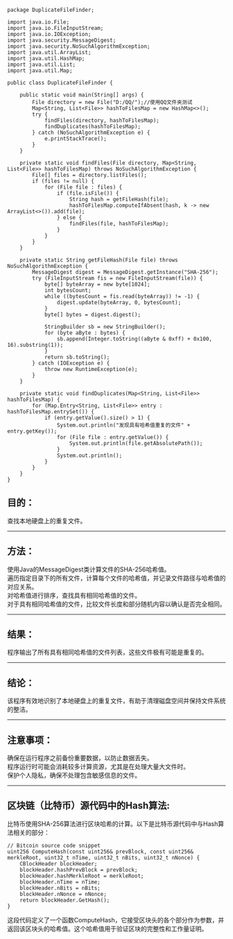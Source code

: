 ```
package DuplicateFileFinder;

import java.io.File;
import java.io.FileInputStream;
import java.io.IOException;
import java.security.MessageDigest;
import java.security.NoSuchAlgorithmException;
import java.util.ArrayList;
import java.util.HashMap;
import java.util.List;
import java.util.Map;

public class DuplicateFileFinder {

    public static void main(String[] args) {
        File directory = new File("D:/QQ/");//使用QQ文件夹测试
        Map<String, List<File>> hashToFilesMap = new HashMap<>();
        try {
            findFiles(directory, hashToFilesMap);
            findDuplicates(hashToFilesMap);
        } catch (NoSuchAlgorithmException e) {
            e.printStackTrace();
        }
    }

    private static void findFiles(File directory, Map<String, List<File>> hashToFilesMap) throws NoSuchAlgorithmException {
        File[] files = directory.listFiles();
        if (files != null) {
            for (File file : files) {
                if (file.isFile()) {
                    String hash = getFileHash(file);
                    hashToFilesMap.computeIfAbsent(hash, k -> new ArrayList<>()).add(file);
                } else {
                    findFiles(file, hashToFilesMap);
                }
            }
        }
    }

    private static String getFileHash(File file) throws NoSuchAlgorithmException {
        MessageDigest digest = MessageDigest.getInstance("SHA-256");
        try (FileInputStream fis = new FileInputStream(file)) {
            byte[] byteArray = new byte[1024];
            int bytesCount;
            while ((bytesCount = fis.read(byteArray)) != -1) {
                digest.update(byteArray, 0, bytesCount);
            }
            byte[] bytes = digest.digest();

            StringBuilder sb = new StringBuilder();
            for (byte aByte : bytes) {
                sb.append(Integer.toString((aByte & 0xff) + 0x100, 16).substring(1));
            }
            return sb.toString();
        } catch (IOException e) {
            throw new RuntimeException(e);
        }
    }

    private static void findDuplicates(Map<String, List<File>> hashToFilesMap) {
        for (Map.Entry<String, List<File>> entry : hashToFilesMap.entrySet()) {
            if (entry.getValue().size() > 1) {
                System.out.println("发现具有哈希值重复的文件" + entry.getKey());
                for (File file : entry.getValue()) {
                    System.out.println(file.getAbsolutePath());
                }
                System.out.println();
            }
        }
    }
}
```

## 目的：   

查找本地硬盘上的重复文件。

---

## 方法：   

使用Java的MessageDigest类计算文件的SHA-256哈希值。   
遍历指定目录下的所有文件，计算每个文件的哈希值，并记录文件路径与哈希值的对应关系。   
对哈希值进行排序，查找具有相同哈希值的文件。   
对于具有相同哈希值的文件，比较文件长度和部分随机内容以确认是否完全相同。   

---

## 结果：   

程序输出了所有具有相同哈希值的文件列表，这些文件极有可能是重复的。

---

## 结论：   

该程序有效地识别了本地硬盘上的重复文件，有助于清理磁盘空间并保持文件系统的整洁。

---

## 注意事项：      

确保在运行程序之前备份重要数据，以防止数据丢失。   
程序运行时可能会消耗较多计算资源，尤其是在处理大量大文件时。   
保护个人隐私，确保不处理包含敏感信息的文件。   

---

## 区块链（比特币）源代码中的Hash算法:      

比特币使用SHA-256算法进行区块哈希的计算。以下是比特币源代码中与Hash算法相关的部分：
```
// Bitcoin source code snippet
uint256 ComputeHash(const uint256& prevBlock, const uint256& merkleRoot, uint32_t nTime, uint32_t nBits, uint32_t nNonce) {
    CBlockHeader blockHeader;
    blockHeader.hashPrevBlock = prevBlock;
    blockHeader.hashMerkleRoot = merkleRoot;
    blockHeader.nTime = nTime;
    blockHeader.nBits = nBits;
    blockHeader.nNonce = nNonce;
    return blockHeader.GetHash();
}
```
这段代码定义了一个函数ComputeHash，它接受区块头的各个部分作为参数，并返回该区块头的哈希值。这个哈希值用于验证区块的完整性和工作量证明。